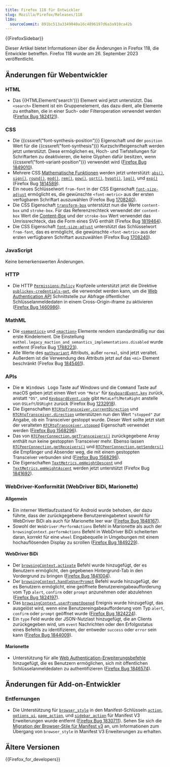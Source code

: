 ```yaml
---
title: Firefox 118 für Entwickler
slug: Mozilla/Firefox/Releases/118
l10n:
  sourceCommit: 891bc513a3349040a16c4896197d6a3a910ca42b
---
```


{{FirefoxSidebar}}

Dieser Artikel bietet Informationen über die Änderungen in Firefox 118, die Entwickler betreffen. Firefox 118 wurde am 26. September 2023 veröffentlicht.

## Änderungen für Webentwickler

### HTML

- Das {{HTMLElement('search')}} Element wird jetzt unterstützt. Das `<search>` Element ist ein Gruppenelement, das dazu dient, alle Elemente zu enthalten, die in einer Such- oder Filteroperation verwendet werden ([Firefox Bug 1824121](https://bugzil.la/1824121)).

### CSS

- Die {{cssxref("font-synthesis-position")}} Eigenschaft und der `position` Wert für die {{cssxref("font-synthesis")}} Kurzschrifteigenschaft werden jetzt unterstützt. Diese ermöglichen es, Hoch- und Tiefstellungen für Schriftarten zu deaktivieren, die keine Glyphen dafür besitzen, wenn {{cssxref("font-variant-position")}} verwendet wird ([Firefox Bug 1849010](https://bugzil.la/1849010)).
- Mehrere CSS [Mathematische Funktionen](/de/docs/Web/CSS/CSS_Values_and_Units/CSS_Value_Functions#math_functions) werden jetzt unterstützt: [`abs()`](/de/docs/Web/CSS/abs), [`sign()`](/de/docs/Web/CSS/sign), [`round()`](/de/docs/Web/CSS/round), [`mod()`](/de/docs/Web/CSS/mod), [`rem()`](/de/docs/Web/CSS/rem), [`pow()`](/de/docs/Web/CSS/pow), [`sqrt()`](/de/docs/Web/CSS/sqrt), [`hypot()`](/de/docs/Web/CSS/hypot), [`log()`](/de/docs/Web/CSS/log), und [`exp()`](/de/docs/Web/CSS/exp) (Firefox Bug [1814589](https://bugzil.la/1814589)).
- Ein neues Schlüsselwort `from-font` in der CSS Eigenschaft [`font-size-adjust`](/de/docs/Web/CSS/font-size-adjust) ermöglicht es, die gewünschte `<font-metric>` aus der ersten verfügbaren Schriftart auszuwählen (Firefox Bug [1708240](https://bugzil.la/1708240)).
- Die CSS Eigenschaft [`transform-box`](/de/docs/Web/CSS/transform-box) unterstützt nun die Werte `content-box` und `stroke-box`. Für das Referenzrechteck verwendet der `content-box` Wert die [Content-Box](/de/docs/Learn_web_development/Core/Styling_basics/Box_model#parts_of_a_box) und der `stroke-box` Wert verwendet das Umrissrechteck, das die Form eines SVG enthält (Firefox Bug [1819464](https://bugzil.la/1819464)).
- Die CSS Eigenschaft [`font-size-adjust`](/de/docs/Web/CSS/font-size-adjust) unterstützt das Schlüsselwort `from-font`, das es ermöglicht, die gewünschte `<font-metric>` aus der ersten verfügbaren Schriftart auszuwählen (Firefox Bug [1708240](https://bugzil.la/1708240)).

### JavaScript

Keine bemerkenswerten Änderungen.

### HTTP

- Die HTTP [`Permissions-Policy`](/de/docs/Web/HTTP/Headers/Permissions-Policy) Kopfzeile unterstützt jetzt die Direktive [`publickey-credentials-get`](/de/docs/Web/HTTP/Headers/Permissions-Policy/publickey-credentials-get), die verwendet werden kann, um die [Web Authentication API](/de/docs/Web/API/Web_Authentication_API) Schnittstelle zur Abfrage öffentlicher Schlüsselanmeldedaten in einem Cross-Origin-iframe zu aktivieren ([Firefox Bug 1460986](https://bugzil.la/1460986)).

### MathML

- Die [`<semantics>`](/de/docs/Web/MathML/Element/semantics) und [`<maction>`](/de/docs/Web/MathML/Element/maction) Elemente rendern standardmäßig nur das erste Kindelement. Die Einstellung `mathml.legacy_maction_and_semantics_implementations.disabled` wurde entfernt (Firefox Bug [1788223](https://bugzil.la/1788223)).
- Alle Werte des [`mathvariant`](/de/docs/Web/MathML/Element/mi#mathvariant) Attributs, außer `normal`, sind jetzt veraltet. Außerdem ist die Verwendung des Attributs jetzt auf das `<mi>` Element beschränkt (Firefox Bug [1845461](https://bugzil.la/1845461)).

### APIs

- Die <kbd>⊞ Windows Logo</kbd> Taste auf Windows und die <kbd>Command</kbd> Taste auf macOS geben jetzt einen Wert von `"Meta"` für [`KeyboardEvent.key`](/de/docs/Web/API/KeyboardEvent/key) zurück, anstatt `"OS"`, und [`KeyboardEvent.code`](/de/docs/Web/API/KeyboardEvent/code) gibt `MetaLeft`/`MetaRight` anstelle von `OSLeft`/`OSRight` zurück (Firefox Bug [1232918](https://bugzil.la/1232918)).
- Die Eigenschaften [`RTCRtpTransceiver.currentDirection`](/de/docs/Web/API/RTCRtpTransceiver/currentDirection) und [`RTCRtpTransceiver.direction`](/de/docs/Web/API/RTCRtpTransceiver/direction) unterstützen nun den Wert `"stopped"` zur Angabe, ob ein Transceiver gestoppt wurde. Dieser Wert sollte jetzt statt der veralteten [`RTCRtpTransceiver.stopped`](/de/docs/Web/API/RTCRtpTransceiver/stopped) Eigenschaft verwendet werden ([Firefox Bug 1568296](https://bugzil.la/1568296)).
- Das von [`RTCPeerConnection.getTransceivers()`](/de/docs/Web/API/RTCPeerConnection/getTransceivers) zurückgegebene Array enthält nun keine gestoppten Transceiver mehr. Ebenso lassen [`RTCPeerConnection.getReceivers()`](/de/docs/Web/API/RTCPeerConnection/getReceivers) und [`RTCPeerConnection.getSenders()`](/de/docs/Web/API/RTCPeerConnection/getSenders) die Empfänger und Absender weg, die mit einem gestoppten Transceiver verbunden sind ([Firefox Bug 1568296](https://bugzil.la/1568296)).
- Die Eigenschaften [`TextMetrics.emHeightDescent`](/de/docs/Web/API/TextMetrics/emHeightDescent) und [`TextMetrics.emHeightAscent`](/de/docs/Web/API/TextMetrics/emHeightAscent) werden jetzt unterstützt (Firefox Bug [1841692](https://bugzil.la/1841692)).

### WebDriver-Konformität (WebDriver BiDi, Marionette)

#### Allgemein

- Ein interner Wettlaufzustand für Android wurde behoben, der dazu führte, dass der zurückgegebene Benutzereingabetext sowohl für WebDriver BiDi als auch für Marionette leer war ([Firefox Bug 1848167](https://bugzil.la/1848167)).
- Sowohl der `WebDriver:PerformActions` Befehl in Marionette als auch der `browsingContext.performActions` Befehl in WebDriver BiDi scheiterten daran, korrekt für eine `wheel` Eingabequelle in Umgebungen mit einem hochauflösenden Display zu scrollen ([Firefox Bug 1849229](https://bugzil.la/1849229)).

#### WebDriver BiDi

- Der [`browsingContext.activate`](https://w3c.github.io/webdriver-bidi/#command-browsingContext-activate) Befehl wurde hinzugefügt, der es Benutzern ermöglicht, den gegebenen Hintergrund-Tab in den Vordergrund zu bringen ([Firefox Bug 1841004](https://bugzil.la/1841004)).
- Der [`browsingContext.handleUserPrompt`](https://w3c.github.io/webdriver-bidi/#command-browsingContext-handleUserPrompt) Befehl wurde hinzugefügt, der es Benutzern ermöglicht, eine geöffnete Benutzereingabeaufforderung vom Typ `alert`, `confirm` oder `prompt` anzunehmen oder abzulehnen ([Firefox Bug 1824197](https://bugzil.la/1824197)).
- Das [`browsingContext.userPromptOpened`](https://w3c.github.io/webdriver-bidi/#event-browsingContext-userPromptOpened) Ereignis wurde hinzugefügt, das ausgelöst wird, wenn eine Benutzereingabeaufforderung vom Typ `alert`, `confirm` oder `prompt` geöffnet wurde ([Firefox Bug 1824224](https://bugzil.la/1824224)).
- Ein `type` Feld wurde der JSON-Nutzlast hinzugefügt, die an Clients zurückgegeben wird, um `event` Nachrichten oder den Erfolgsstatus eines Befehls zu identifizieren, der entweder `success` oder `error` sein kann ([Firefox Bug 1844009](https://bugzil.la/1844009)).

#### Marionette

- Unterstützung für alle [Web Authentication-Erweiterungsbefehle](https://www.w3.org/TR/webauthn-2/#sctn-automation) hinzugefügt, die es Benutzern ermöglichen, sich mit öffentlichen Schlüsselanmeldedaten zu authentifizieren ([Firefox Bug 1846574](https://bugzil.la/1846574)).

## Änderungen für Add-on-Entwickler

### Entfernungen

- Die Unterstützung für [`browser_style`](/de/docs/Mozilla/Add-ons/WebExtensions/user_interface/Browser_styles) in den Manifest-Schlüsseln [`action`](/de/docs/Mozilla/Add-ons/WebExtensions/manifest.json/action), [`options_ui`](/de/docs/Mozilla/Add-ons/WebExtensions/manifest.json/options_ui), [`page_action`](/de/docs/Mozilla/Add-ons/WebExtensions/manifest.json/page_action), und [`sidebar_action`](/de/docs/Mozilla/Add-ons/WebExtensions/manifest.json/sidebar_action) für Manifest V3 Erweiterungen wurde entfernt ([Firefox Bug 1830711](https://bugzil.la/1830711)). Sehen Sie sich die [Migration der Browser-Stile für Manifest v3](/de/docs/Mozilla/Add-ons/WebExtensions/user_interface/Browser_styles#manifest_v3_migration) an, um Informationen zum Übergang von `browser_style` in Manifest V3 Erweiterungen zu erhalten.

## Ältere Versionen

{{Firefox_for_developers}}
